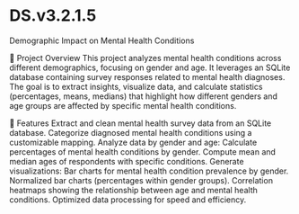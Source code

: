 # DS.v3.2.1.5
Demographic Impact on Mental Health Conditions

📝 Project Overview
This project analyzes mental health conditions across different demographics, focusing on gender and age. It leverages an SQLite database containing survey responses related to mental health diagnoses. The goal is to extract insights, visualize data, and calculate statistics (percentages, means, medians) that highlight how different genders and age groups are affected by specific mental health conditions.

🔧 Features
Extract and clean mental health survey data from an SQLite database.
Categorize diagnosed mental health conditions using a customizable mapping.
Analyze data by gender and age:
Calculate percentages of mental health conditions by gender.
Compute mean and median ages of respondents with specific conditions.
Generate visualizations:
Bar charts for mental health condition prevalence by gender.
Normalized bar charts (percentages within gender groups).
Correlation heatmaps showing the relationship between age and mental health conditions.
Optimized data processing for speed and efficiency.
